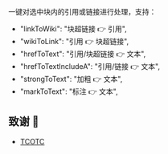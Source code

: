 一键对选中块内的引用或链接进行处理，支持：

- "linkToWiki": "块超链接 👉 引用",
- "wikiToLink": "引用 👉 块超链接",
- "hrefToText": "引用/块超链接 👉 文本",
- "hrefToTextIncludeA": "引用/链接 👉 文本",
- "strongToText": "加粗 👉 文本",
- "markToText": "标注 👉 文本",

## 致谢 🙏

- [TCOTC](https://github.com/TCOTC)
